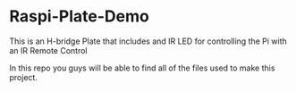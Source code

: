 # Raspi-Plate-Demo
This is an H-bridge Plate that includes and IR LED for controlling the Pi with an IR Remote Control

In this repo you guys will be able to find all of the files used to make this project.
